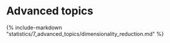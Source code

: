 # Advanced topics

{% include-markdown "statistics/7_advanced_topics/dimensionality_reduction.md" %}

